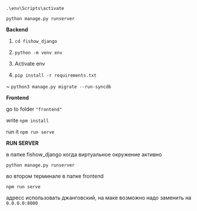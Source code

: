 `.\env\Scripts\activate`

`python manage.py runserver`

**Backend**

1. `cd fishow_django`

2. `python -m venv env`

3. Activate env

4. `pip install -r requirements.txt`

~ `python3 manage.py migrate --run-syncdb`

**Frontend** 

go to folder `"frontend"`

write `npm install`

run it `npm run serve`

**RUN SERVER**

в папке fishow_django когда виртуальное окружение активно

`python manage.py runserver`

во втором терминале в папке frontend

`npm run serve`

адресс использовать джанговский, на маке возможно надо заменить на `0.0.0.0:8000`




